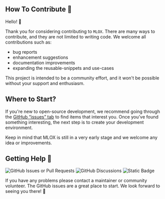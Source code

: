 ## How To Contribute :rocket:


Hello! :wave: 

Thank you for considering contributing to `MLOX`. There are many ways to contribute, and they are not limited to writing code. We welcome all contributions such as:

- bug reports
- enhancement suggestions
- documentation improvements
- expanding the reusable-snippets and use-cases

This project is intended to be a community effort, and it won't be possible without your support and enthusiasm.

## Where to Start? 

If you're new to open-source development, we recommend going through the [GitHub “issues” tab](https://github.com/busysloths/mlox/issues) to find items that interest you. Once you’ve found something interesting, the next step is to create your development environment.

Keep in mind that MLOX is still in a very early stage and we welcome any idea or improvements.

## Getting Help 🙋

<img alt="GitHub Issues or Pull Requests" src="https://img.shields.io/github/issues/busysloths/mlox">
<img alt="GitHub Discussions" src="https://img.shields.io/github/discussions/busysloths/mlox">
<img alt="Static Badge" src="https://img.shields.io/badge/Project%20Wiki-mlox-wiki_mlox?logo=github&link=https%3A%2F%2Fgithub.com%2FBusySloths%2Fmlox%2Fwiki">

If you have any problems please contact a maintainer or community volunteer. The GitHub issues are a great place to start. We look forward to seeing you there! :purple_heart:
